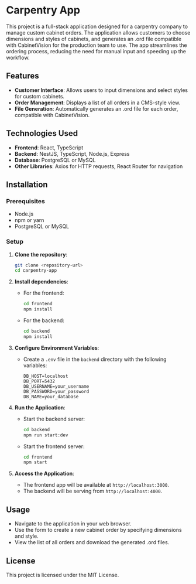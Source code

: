 
# Carpentry App

This project is a full-stack application designed for a carpentry company to manage custom cabinet orders. The application allows customers to choose dimensions and styles of cabinets, and generates an .ord file compatible with CabinetVision for the production team to use. The app streamlines the ordering process, reducing the need for manual input and speeding up the workflow.

## Features

- **Customer Interface**: Allows users to input dimensions and select styles for custom cabinets.
- **Order Management**: Displays a list of all orders in a CMS-style view.
- **File Generation**: Automatically generates an .ord file for each order, compatible with CabinetVision.

## Technologies Used

- **Frontend**: React, TypeScript
- **Backend**: NestJS, TypeScript, Node.js, Express
- **Database**: PostgreSQL or MySQL
- **Other Libraries**: Axios for HTTP requests, React Router for navigation

## Installation

### Prerequisites

- Node.js
- npm or yarn
- PostgreSQL or MySQL

### Setup

1. **Clone the repository**:

   ```bash
   git clone <repository-url>
   cd carpentry-app
   ```

2. **Install dependencies**:

   - For the frontend:
     ```bash
     cd frontend
     npm install
     ```

   - For the backend:
     ```bash
     cd backend
     npm install
     ```

3. **Configure Environment Variables**:

   - Create a `.env` file in the `backend` directory with the following variables:

     ```
     DB_HOST=localhost
     DB_PORT=5432
     DB_USERNAME=your_username
     DB_PASSWORD=your_password
     DB_NAME=your_database
     ```

4. **Run the Application**:

   - Start the backend server:
     ```bash
     cd backend
     npm run start:dev
     ```

   - Start the frontend server:
     ```bash
     cd frontend
     npm start
     ```

5. **Access the Application**:

   - The frontend app will be available at `http://localhost:3000`.
   - The backend will be serving from `http://localhost:4000`.

## Usage

- Navigate to the application in your web browser.
- Use the form to create a new cabinet order by specifying dimensions and style.
- View the list of all orders and download the generated .ord files.

## License

This project is licensed under the MIT License.
